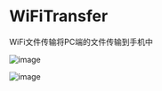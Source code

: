 # WiFiTransfer
WiFi文件传输将PC端的文件传输到手机中

![image](https://github.com/GitZhouQi/ZQWebViewController/blob/master/image0.GIF)

![image](https://github.com/GitZhouQi/ZQWebViewController/blob/master/image1.GIF)
